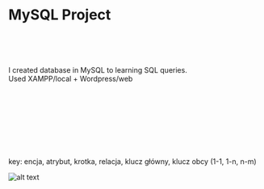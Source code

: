 # MySQL Project
<br><br><br>


I created database in MySQL to learning SQL queries. 
<br>
Used XAMPP/local + Wordpress/web 

<br><br>

<br><br><br><br><br>
key: encja, atrybut, krotka, relacja, klucz główny, klucz obcy (1-1, 1-n, n-m)


![alt text](/img/xyz "database.jpg")
